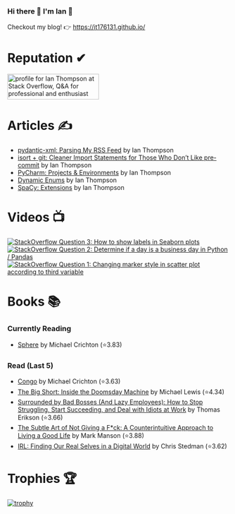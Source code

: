 ### Hi there 👋 I'm Ian 🙂
Checkout my blog! 👉 https://it176131.github.io/

# Reputation ✔
<a href="https://stackoverflow.com/users/6509519/ian-thompson"><img src="https://stackoverflow.com/users/flair/6509519.png?theme=dark" width="208" height="58" alt="profile for Ian Thompson at Stack Overflow, Q&amp;A for professional and enthusiast programmers" title="profile for Ian Thompson at Stack Overflow, Q&amp;A for professional and enthusiast programmers"></a>

# Articles ✍
<!-- BLOG START -->
- [pydantic-xml: Parsing My RSS Feed](https://it176131.github.io/2024/12/23/pydantic-xml.html) by Ian Thompson
- [isort + git: Cleaner Import Statements for Those Who Don’t Like pre-commit](https://it176131.github.io/2024/12/12/isort.html) by Ian Thompson
- [PyCharm: Projects &amp; Environments](https://it176131.github.io/2024/12/03/pycharm-projects-envs.html) by Ian Thompson
- [Dynamic Enums](https://it176131.github.io/2024/11/29/dynamic-enums.html) by Ian Thompson
- [SpaCy: Extensions](https://it176131.github.io/2024/11/27/spacy-extensions.html) by Ian Thompson
<!-- BLOG END -->

# Videos 📺
<!-- BEGIN YOUTUBE-CARDS -->
[![StackOverflow Question 3: How to show labels in Seaborn plots](https://ytcards.demolab.com/?id=QYfRsxFQ5lI&title=StackOverflow+Question+3%3A+How+to+show+labels+in+Seaborn+plots&lang=en&timestamp=1599508121&background_color=%230d1117&title_color=%23ffffff&stats_color=%23dedede&max_title_lines=1&width=250&border_radius=5 "StackOverflow Question 3: How to show labels in Seaborn plots")](https://www.youtube.com/watch?v=QYfRsxFQ5lI)
[![StackOverflow Question 2: Determine if a day is a business day in Python / Pandas](https://ytcards.demolab.com/?id=U9-vvk51-Ac&title=StackOverflow+Question+2%3A+Determine+if+a+day+is+a+business+day+in+Python+%2F+Pandas&lang=en&timestamp=1598928356&background_color=%230d1117&title_color=%23ffffff&stats_color=%23dedede&max_title_lines=1&width=250&border_radius=5 "StackOverflow Question 2: Determine if a day is a business day in Python / Pandas")](https://www.youtube.com/watch?v=U9-vvk51-Ac)
[![StackOverflow Question 1: Changing marker style in scatter plot according to third variable](https://ytcards.demolab.com/?id=KfXANG9X524&title=StackOverflow+Question+1%3A+Changing+marker+style+in+scatter+plot+according+to+third+variable&lang=en&timestamp=1598284234&background_color=%230d1117&title_color=%23ffffff&stats_color=%23dedede&max_title_lines=1&width=250&border_radius=5 "StackOverflow Question 1: Changing marker style in scatter plot according to third variable")](https://www.youtube.com/watch?v=KfXANG9X524)
<!-- END YOUTUBE-CARDS -->

# Books 📚
### Currently Reading
<!-- GOODREADS-READING-LIST:START -->
- [Sphere](https://www.goodreads.com/review/show/7161743966?utm_medium=api&utm_source=rss) by Michael Crichton (⭐️3.83)
<!-- GOODREADS-READING-LIST:END -->

### Read (Last 5)
<!-- GOODREADS-READ-LIST:START -->
- [Congo](https://www.goodreads.com/review/show/7102618697?utm_medium=api&utm_source=rss) by Michael Crichton (⭐️3.63)
- [The Big Short: Inside the Doomsday Machine](https://www.goodreads.com/review/show/7069556015?utm_medium=api&utm_source=rss) by Michael   Lewis (⭐️4.34)
- [Surrounded by Bad Bosses (And Lazy Employees): How to Stop Struggling, Start Succeeding, and Deal with Idiots at Work](https://www.goodreads.com/review/show/6977122439?utm_medium=api&utm_source=rss) by Thomas Erikson (⭐️3.66)
- [The Subtle Art of Not Giving a F*ck: A Counterintuitive Approach to Living a Good Life](https://www.goodreads.com/review/show/6984734757?utm_medium=api&utm_source=rss) by Mark Manson (⭐️3.88)
- [IRL: Finding Our Real Selves in a Digital World](https://www.goodreads.com/review/show/6987569198?utm_medium=api&utm_source=rss) by Chris Stedman (⭐️3.62)
<!-- GOODREADS-READ-LIST:END -->

# Trophies 🏆
[![trophy](https://github-profile-trophy.vercel.app/?username=it176131&theme=dracula)](https://github.com/ryo-ma/github-profile-trophy)

<!--
**it176131/it176131** is a ✨ _special_ ✨ repository because its `README.md` (this file) appears on your GitHub profile.

Here are some ideas to get you started:

- 🔭 I’m currently working on ...
- 🌱 I’m currently learning ...
- 👯 I’m looking to collaborate on ...
- 🤔 I’m looking for help with ...
- 💬 Ask me about ...
- 📫 How to reach me: ...
- 😄 Pronouns: ...
- ⚡ Fun fact: ...
-->
